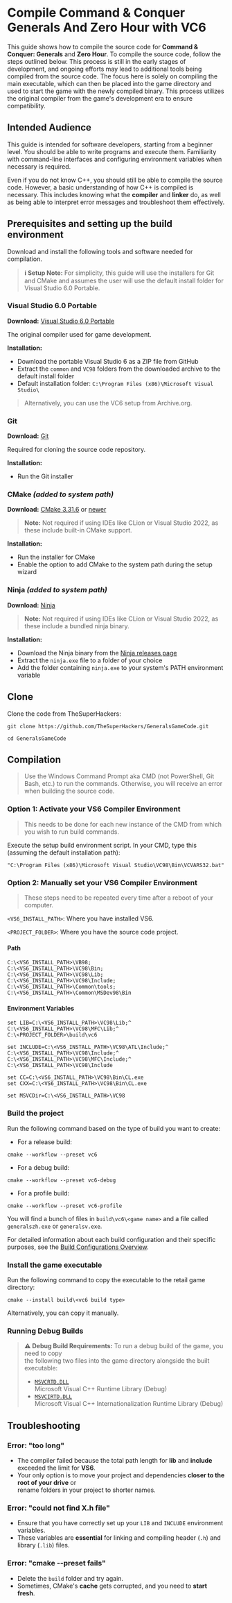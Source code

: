 # Compile Command & Conquer Generals And Zero Hour with VC6

This guide shows how to compile the source code for **Command & Conquer: Generals** and **Zero Hour**. To compile
the source code, follow the steps outlined below. This process is still in the early stages of development, and
ongoing efforts may lead to additional tools being compiled from the source code. The focus here is solely on
compiling the main executable, which can then be placed into the game directory and used to start the game with
the newly compiled binary. This process utilizes the original compiler from the game's development era to ensure
compatibility.

## Intended Audience

This guide is intended for software developers, starting from a beginner level. You should be able to
write programs and execute them. Familiarity with command-line interfaces and configuring environment
variables when necessary is required.

Even if you do not know C++, you should still be able to compile the source code. However, a basic
understanding of how C++ is compiled is necessary. This includes knowing what the **compiler** and
**linker** do, as well as being able to interpret error messages and troubleshoot them effectively.

## Prerequisites and setting up the build environment

Download and install the following tools and software needed for compilation.

> **ℹ️ Setup Note:** For simplicity, this guide will use the installers for Git and CMake and assumes the user will use the
default install folder for Visual Studio 6.0 Portable.

### Visual Studio 6.0 Portable

**Download:** [Visual Studio 6.0 Portable](https://github.com/itsmattkc/MSVC600)

The original compiler used for game development.

**Installation:**

- Download the portable Visual Studio 6 as a ZIP file from GitHub
- Extract the `common` and `VC98` folders from the downloaded archive to the default install folder
- Default installation folder: `C:\Program Files (x86)\Microsoft Visual Studio\`

> Alternatively, you can use the VC6 setup from Archive.org.

### Git

**Download:** [Git](https://git-scm.com/downloads)

Required for cloning the source code repository.

**Installation:**

- Run the Git installer

### CMake *(added to system path)*

**Download:** [CMake 3.31.6](https://github.com/Kitware/CMake/releases/download/v3.31.6/cmake-3.31.6-windows-x86_64.msi)
or [newer](https://cmake.org/download/#latest)

> **Note:** Not required if using IDEs like CLion or Visual Studio 2022, as these include built-in CMake support.

**Installation:**

- Run the installer for CMake
- Enable the option to add CMake to the system path during the setup wizard

### Ninja *(added to system path)*

**Download:** [Ninja](https://ninja-build.org/)

> **Note:** Not required if using IDEs like CLion or Visual Studio 2022, as these include a bundled ninja binary.

**Installation:**

- Download the Ninja binary from the [Ninja releases page](https://ninja-build.org/)
- Extract the `ninja.exe` file to a folder of your choice
- Add the folder containing `ninja.exe` to your system's PATH environment variable

## Clone

Clone the code from TheSuperHackers:

``` shell
git clone https://github.com/TheSuperHackers/GeneralsGameCode.git
```

``` shell
cd GeneralsGameCode
```

## Compilation

> Use the Windows Command Prompt aka CMD (not PowerShell, Git Bash, etc.) to run the commands.
Otherwise, you will receive an error when building the source code.

### Option 1: Activate your VS6 Compiler Environment

> This needs to be done for each new instance of the CMD from which you wish to run build commands.

Execute the setup build environment script. In your CMD, type this (assuming the default installation path):

``` shell
"C:\Program Files (x86)\Microsoft Visual Studio\VC98\Bin\VCVARS32.bat"
```

### Option 2: Manually set your VS6 Compiler Environment

> These steps need to be repeated every time after a reboot of your computer.

`<VS6_INSTALL_PATH>`: Where you have installed VS6.

`<PROJECT_FOLDER>`: Where you have the source code project.

#### Path

``` shell
C:\<VS6_INSTALL_PATH>\VB98;
C:\<VS6_INSTALL_PATH>\VC98\Bin;
C:\<VS6_INSTALL_PATH>\VC98\Lib;
C:\<VS6_INSTALL_PATH>\VC98\Include;
C:\<VS6_INSTALL_PATH>\Common\tools;
C:\<VS6_INSTALL_PATH>\Common\MSDev98\Bin
```

#### Environment Variables

``` shell
set LIB=C:\<VS6_INSTALL_PATH>\VC98\Lib;^
C:\<VS6_INSTALL_PATH>\VC98\MFC\Lib;^
C:\<PROJECT_FOLDER>\build\vc6

set INCLUDE=C:\<VS6_INSTALL_PATH>\VC98\ATL\Include;^
C:\<VS6_INSTALL_PATH>\VC98\Include;^
C:\<VS6_INSTALL_PATH>\VC98\MFC\Include;^
C:\<VS6_INSTALL_PATH>\VC98\Include

set CC=C:\<VS6_INSTALL_PATH>\VC98\Bin\CL.exe
set CXX=C:\<VS6_INSTALL_PATH>\VC98\Bin\CL.exe

set MSVCDir=C:\<VS6_INSTALL_PATH>\VC98
```

### Build the project

Run the following command based on the type of build you want to create:

- For a release build:

``` shell
cmake --workflow --preset vc6
```

- For a debug build:

``` shell
cmake --workflow --preset vc6-debug
```

- For a profile build:

``` shell
cmake --workflow --preset vc6-profile
```

You will find a bunch of files in `build\vc6\<game name>` and a file called `generalszh.exe` or `generalsv.exe`.

For detailed information about each build configuration and their specific purposes, see the [Build Configurations Overview](https://github.com/TheSuperHackers/GeneralsGameCode/wiki/build_configuration).

### Install the game executable

Run the following command to copy the executable to the retail game directory:

``` shell
cmake --install build\<vc6 build type>
```

Alternatively, you can copy it manually.

### Running Debug Builds

> **⚠️ Debug Build Requirements:** To run a debug build of the game, you need to copy  
> the following two files into the game directory alongside the built executable:
>
> - [`MSVCRTD.DLL`](https://github.com/TheSuperHackers/GeneralsWiki/raw/refs/heads/main/SourceCode/Builds/files/MSVCRTD.DLL)  
>   Microsoft Visual C++ Runtime Library (Debug)
> - [`MSVCIRTD.DLL`](https://github.com/TheSuperHackers/GeneralsWiki/raw/refs/heads/main/SourceCode/Builds/files/MSVCIRTD.DLL)  
>   Microsoft Visual C++ Internationalization Runtime Library (Debug)

## Troubleshooting

### Error: "too long"

- The compiler failed because the total path length for **lib** and **include** exceeded the limit for **VS6**.  
- Your only option is to move your project and dependencies **closer to the root of your drive** or  
  rename folders in your project to shorter names.

### Error: "could not find X.h file"

- Ensure that you have correctly set up your `LIB` and `INCLUDE` environment variables.
- These variables are **essential** for linking and compiling header (`.h`) and library (`.lib`) files.

### Error: "cmake --preset fails"

- Delete the `build` folder and try again.
- Sometimes, CMake's **cache** gets corrupted, and you need to **start fresh**.

